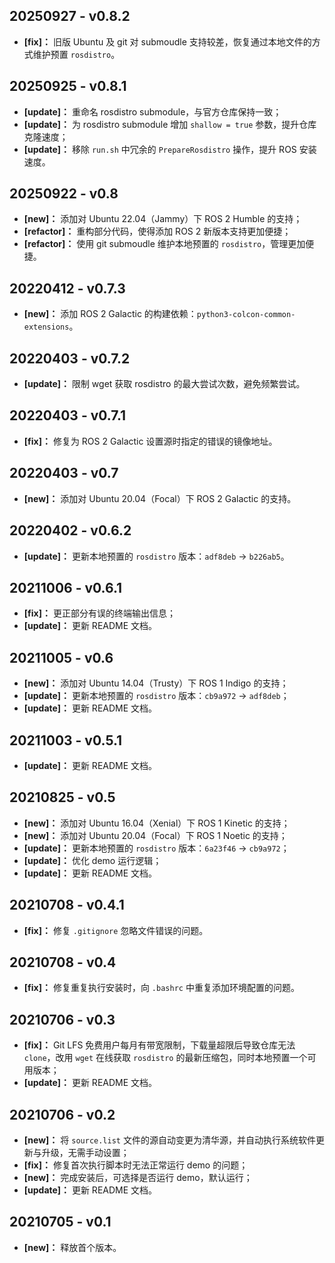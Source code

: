 ## 20250927 - v0.8.2

- **[fix]：** 旧版 Ubuntu 及 git 对 submoudle 支持较差，恢复通过本地文件的方式维护预置 `rosdistro`。

## 20250925 - v0.8.1

- **[update]：** 重命名 rosdistro submodule，与官方仓库保持一致；
- **[update]：** 为 rosdistro submodule 增加 `shallow = true` 参数，提升仓库克隆速度；
- **[update]：** 移除 `run.sh` 中冗余的 `PrepareRosdistro` 操作，提升 ROS 安装速度。

## 20250922 - v0.8

- **[new]：** 添加对 Ubuntu 22.04（Jammy）下 ROS 2 Humble 的支持；
- **[refactor]：** 重构部分代码，使得添加 ROS 2 新版本支持更加便捷；
- **[refactor]：** 使用 git submoudle 维护本地预置的 `rosdistro`，管理更加便捷。

## 20220412 - v0.7.3

- **[new]：** 添加 ROS 2 Galactic 的构建依赖：`python3-colcon-common-extensions`。

## 20220403 - v0.7.2

- **[update]：** 限制 wget 获取 rosdistro 的最大尝试次数，避免频繁尝试。

## 20220403 - v0.7.1

- **[fix]：** 修复为 ROS 2 Galactic 设置源时指定的错误的镜像地址。

## 20220403 - v0.7

- **[new]：** 添加对 Ubuntu 20.04（Focal）下 ROS 2 Galactic 的支持。

## 20220402 - v0.6.2

- **[update]：** 更新本地预置的 `rosdistro` 版本：`adf8deb` → `b226ab5`。

## 20211006 - v0.6.1

- **[fix]：** 更正部分有误的终端输出信息；
- **[update]：** 更新 README 文档。

## 20211005 - v0.6

- **[new]：** 添加对 Ubuntu 14.04（Trusty）下 ROS 1 Indigo 的支持；
- **[update]：** 更新本地预置的 `rosdistro` 版本：`cb9a972` → `adf8deb`；
- **[update]：** 更新 README 文档。

## 20211003 - v0.5.1

- **[update]：** 更新 README 文档。

## 20210825 - v0.5

- **[new]：** 添加对 Ubuntu 16.04（Xenial）下 ROS 1 Kinetic 的支持；
- **[new]：** 添加对 Ubuntu 20.04（Focal）下 ROS 1 Noetic 的支持；
- **[update]：** 更新本地预置的 `rosdistro` 版本：`6a23f46` → `cb9a972`；
- **[update]：** 优化 demo 运行逻辑；
- **[update]：** 更新 README 文档。

## 20210708 - v0.4.1

- **[fix]：** 修复 `.gitignore` 忽略文件错误的问题。

## 20210708 - v0.4

- **[fix]：** 修复重复执行安装时，向 `.bashrc` 中重复添加环境配置的问题。

## 20210706 - v0.3

- **[fix]：** Git LFS 免费用户每月有带宽限制，下载量超限后导致仓库无法 `clone`，改用 `wget` 在线获取 `rosdistro` 的最新压缩包，同时本地预置一个可用版本；
- **[update]：** 更新 README 文档。

## 20210706 - v0.2

- **[new]：** 将 `source.list` 文件的源自动变更为清华源，并自动执行系统软件更新与升级，无需手动设置；
- **[fix]：** 修复首次执行脚本时无法正常运行 demo 的问题；
- **[new]：** 完成安装后，可选择是否运行 demo，默认运行；
- **[update]：** 更新 README 文档。

## 20210705 - v0.1

- **[new]：** 释放首个版本。
